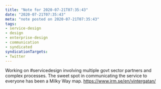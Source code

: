 ```yaml
---
title: "Note for 2020-07-21T07:35:43"
date: "2020-07-21T07:35:43"
meta: "note posted on 2020-07-21T07:35:43"
tags:
- service-design
- design
- enterprise-design
- communication
- syndicated
syndicationTargets: 
- Twitter
---
```

Working on #servicedesign involving multiple govt sector partners and complex processes. The sweet spot in communicating the service to everyone has been a Milky Way map. 
https://www.irm.se/en/vintergatan/
